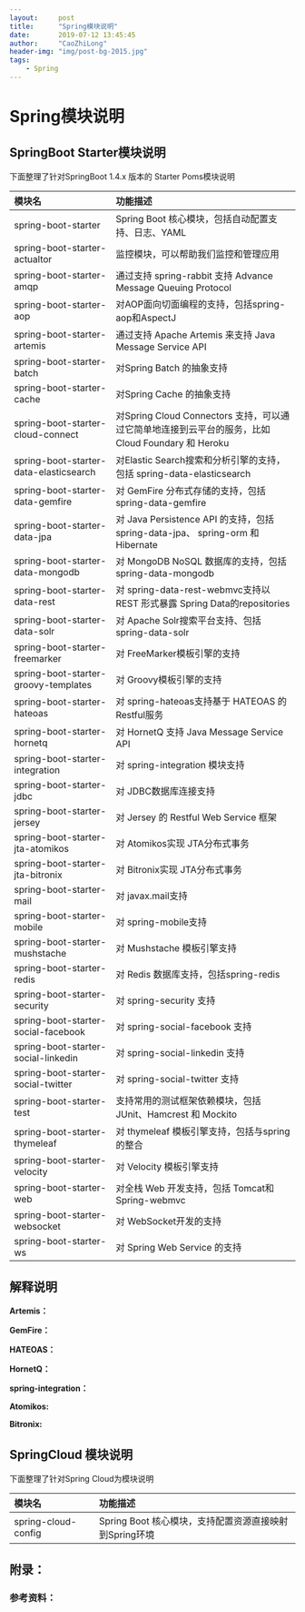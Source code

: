 ```yaml
---
layout:     post
title:      "Spring模块说明"
date:       2019-07-12 13:45:45
author:     "CaoZhiLong"
header-img: "img/post-bg-2015.jpg"
tags:
    - Spring
---
```





# Spring模块说明

## SpringBoot Starter模块说明

下面整理了针对SpringBoot 1.4.x 版本的 Starter Poms模块说明

|  模块名   | 功能描述  |
|  :----  | :----  |
| spring-boot-starter  | Spring Boot 核心模块，包括自动配置支持、日志、YAML |
| spring-boot-starter-actualtor  | 监控模块，可以帮助我们监控和管理应用 |
| spring-boot-starter-amqp  | 通过支持 spring-rabbit 支持 Advance Message Queuing Protocol |
| spring-boot-starter-aop  | 对AOP面向切面编程的支持，包括spring-aop和AspectJ |
| spring-boot-starter-artemis  | 通过支持 Apache Artemis 来支持 Java Message Service API |
| spring-boot-starter-batch  | 对Spring Batch 的抽象支持 |
| spring-boot-starter-cache  | 对Spring Cache 的抽象支持 |
| spring-boot-starter-cloud-connect  | 对Spring Cloud Connectors 支持，可以通过它简单地连接到云平台的服务，比如 Cloud Foundary 和 Heroku |
| spring-boot-starter-data-elasticsearch  | 对Elastic Search搜索和分析引擎的支持，包括 spring-data-elasticsearch |
| spring-boot-starter-data-gemfire  | 对 GemFire 分布式存储的支持，包括 spring-data-gemfire |
| spring-boot-starter-data-jpa  | 对 Java Persistence API 的支持，包括 spring-data-jpa、 spring-orm 和 Hibernate|
| spring-boot-starter-data-mongodb  | 对 MongoDB NoSQL 数据库的支持，包括 spring-data-mongodb |
| spring-boot-starter-data-rest  | 对 spring-data-rest-webmvc支持以REST 形式暴露 Spring Data的repositories  |
| spring-boot-starter-data-solr  | 对 Apache Solr搜索平台支持、包括 spring-data-solr  |
| spring-boot-starter-freemarker  | 对 FreeMarker模板引擎的支持 |
| spring-boot-starter-groovy-templates  | 对 Groovy模板引擎的支持 |
| spring-boot-starter-hateoas  | 对 spring-hateoas支持基于 HATEOAS 的Restful服务 |
| spring-boot-starter-hornetq  | 对 HornetQ 支持 Java Message Service API  |
| spring-boot-starter-integration  | 对 spring-integration 模块支持  |
| spring-boot-starter-jdbc  | 对 JDBC数据库连接支持  |
| spring-boot-starter-jersey  | 对 Jersey 的 Restful Web Service 框架  |
| spring-boot-starter-jta-atomikos  | 对 Atomikos实现 JTA分布式事务  |
| spring-boot-starter-jta-bitronix  | 对 Bitronix实现 JTA分布式事务  |
| spring-boot-starter-mail  | 对 javax.mail支持 |
| spring-boot-starter-mobile  | 对 spring-mobile支持 |
| spring-boot-starter-mushstache  | 对 Mushstache 模板引擎支持 |
| spring-boot-starter-redis  | 对 Redis 数据库支持，包括spring-redis |
| spring-boot-starter-security  | 对 spring-security 支持 |
| spring-boot-starter-social-facebook  | 对 spring-social-facebook 支持 |
| spring-boot-starter-social-linkedin  | 对 spring-social-linkedin 支持 |
| spring-boot-starter-social-twitter  | 对 spring-social-twitter 支持 |
| spring-boot-starter-test  | 支持常用的测试框架依赖模块，包括JUnit、Hamcrest 和 Mockito |
| spring-boot-starter-thymeleaf  | 对 thymeleaf 模板引擎支持，包括与spring的整合 |
| spring-boot-starter-velocity  | 对 Velocity 模板引擎支持|
| spring-boot-starter-web  | 对全栈 Web 开发支持，包括 Tomcat和Spring-webmvc|
| spring-boot-starter-websocket  | 对 WebSocket开发的支持|
| spring-boot-starter-ws  | 对 Spring Web Service 的支持|


## 解释说明







**Artemis：** 

**GemFire：** 

**HATEOAS：** 

**HornetQ：** 

**spring-integration：**

**Atomikos:**

**Bitronix:**


## SpringCloud 模块说明

下面整理了针对Spring Cloud为模块说明

|  模块名   | 功能描述  |
|  :----  | :----  |
| spring-cloud-config  | Spring Boot 核心模块，支持配置资源直接映射到Spring环境 |





## 附录：

### 参考资料：　












